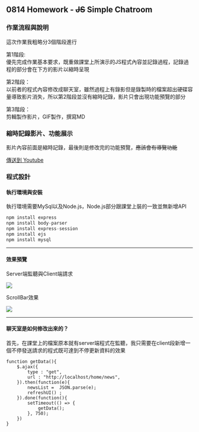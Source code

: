 ## 0814 Homework - ~~JS~~ Simple Chatroom

### 作業流程與說明
這次作業我粗略分3個階段進行

第1階段: <br>
優先完成作業基本要求，既重做課堂上所演示的JS程式內容並記錄過程，記錄過程的部分會在下方的影片以縮時呈現

第2階段：<br>
以前者的程式內容修改成聊天室，雖然過程上有錄影但是錄製時的檔案超出硬碟容量導致影片消失，所以第2階段並沒有縮時記錄，影片只會出現功能預覽的部分

第3階段：<br>
剪輯製作影片，GIF製作，撰寫MD

### 縮時記錄影片、功能展示

影片內容前面是縮時記錄，最後則是修改完的功能預覽，~~應該會有導覽功能~~

<!-- :::info
:mega: 影片有音樂，注意音量！~~應該會有導覽功能~~
::: {%youtube J53VhqsBFL4 %} -->
[傳送到 Youtube](https://youtu.be/J53VhqsBFL4)

### 程式設計

#### 執行環境與安裝
執行環境需要MySql以及Node.js，Node.js部分跟課堂上裝的一致並無新增API

```node.js
npm install express
npm install body-parser
npm install express-session
npm install ejs
npm install mysql
```
---
#### 效果預覽

Server端監聽與Client端請求

![](https://i.imgur.com/gbxPENY.gif)

ScrollBar效果

![](https://i.imgur.com/m1gsJgb.gif)

---
#### 聊天室是如何修改出來的？
首先，在課堂上的檔案原本就有server端程式在監聽，我只需要在client段新增一個不停發送請求的程式既可達到不停更新資料的效果

```ajax
function getData(){
    $.ajax({
        type : "get",
        url : "http://localhost/home/news",
    }).then(function(e){
        newsList =  JSON.parse(e);
        refreshUI() ;
    }).done(function(){
        setTimeout(() => {
            getData();
        }, 750);
    })
}
```

